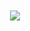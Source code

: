 <h1 align="center">
  <img src="https://readme-typing-svg.demolab.com/?size=35&center=true&lines=Full+Stack+Tech;Hardware+Expert;Food+Enthusiast;Aspiring+Game+Dev;Indie+Game+Enthusiast"/>
</h1>

<h2 align="center>
  Hi there, I'm Chris Williford 👋
</h2>

<picture>
  <source media="(prefers-color-scheme: dark)" srcset="https://github.com/AGiggleSniffer/AGiggleSniffer/blob/output/github-contribution-grid-snake-dark.svg" />
  <source media="(prefers-color-scheme: light)" srcset="https://github.com/AGiggleSniffer/AGiggleSniffer/blob/output/github-contribution-grid-snake.svg" />
  <img alt="github-snake" src="https://github.com/AGiggleSniffer/AGiggleSniffer/blob/output/github-contribution-grid-snake-dark.svg" />
</picture>
<!--
**AGiggleSniffer/AGiggleSniffer** is a ✨ _special_ ✨ repository because its `README.md` (this file) appears on your GitHub profile.

Here are some ideas to get you started:

- 🔭 I’m currently working on ...
- 🌱 I’m currently learning ...
- 👯 I’m looking to collaborate on ...
- 🤔 I’m looking for help with ...
- 💬 Ask me about ...
- 📫 How to reach me: ...
- 😄 Pronouns: ...
- ⚡ Fun fact: ...
-->
